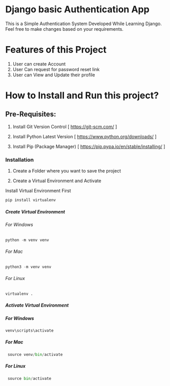 # **Django basic Authentication App**

This is a Simple Authentication System Developed While Learning Django. Feel free to make changes based on your requirements.

# **Features of this Project**

1. User can create Account
2. User Can request for password reset link
3. User can View and Update their profile

# **How to Install and Run this project?**

## Pre-Requisites:

1. Install Git Version Control [ https://git-scm.com/ ]

2. Install Python Latest Version [ https://www.python.org/downloads/ ]

3. Install Pip (Package Manager) [ https://pip.pypa.io/en/stable/installing/ ]

### Installation
1. Create a Folder where you want to save the project

2. Create a Virtual Environment and Activate

Install Virtual Environment First
``` python
pip install virtualenv
```

##### Create Virtual Environment

###### For Windows
```python
python -m venv venv
```

###### For Mac
```python
python3 -m venv venv
```

###### For Linux
```python
virtualenv .
```

##### Activate Virtual Environment

##### For Windows

```python
venv\scripts\activate
```

##### For Mac

```python
 source venv/bin/activate
```

##### For Linux

```python
 source bin/activate
```




